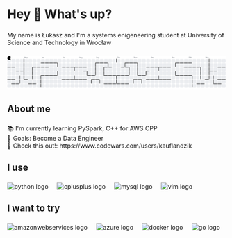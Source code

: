 <h1 align="left">Hey 👋 What's up?</h1>

###

<p align="left">My name is Łukasz and I'm a systems enigeneering student at University of Science and Technology in Wrocław</p>

###

<picture>
  <source media="(prefers-color-scheme: dark)" srcset="https://raw.githubusercontent.com/xDDreki/xDDreki/output/pacman-contribution-graph-dark.svg">
  <source media="(prefers-color-scheme: light)" srcset="https://raw.githubusercontent.com/xDDreki/xDDreki/output/pacman-contribution-graph.svg">
  <img alt="pacman contribution graph" src="https://raw.githubusercontent.com/xDDreki/xDDreki/output/pacman-contribution-graph.svg">
</picture>

###

<h2 align="left">About me</h2>

###

<p align="left">📚 I'm currently learning PySpark, C++ for AWS CPP<br>🎯 Goals: Become a Data Engineer<br>👻 Check this out!: https://www.codewars.com/users/kauflandzik</p>

###

<h2 align="left">I use</h2>

###

<div align="left">
  <img src="https://cdn.jsdelivr.net/gh/devicons/devicon/icons/python/python-original.svg" height="40" alt="python logo"  />
  <img width="12" />
  <img src="https://cdn.jsdelivr.net/gh/devicons/devicon/icons/cplusplus/cplusplus-original.svg" height="40" alt="cplusplus logo"  />
  <img width="12" />
  <img src="https://cdn.jsdelivr.net/gh/devicons/devicon/icons/mysql/mysql-original.svg" height="40" alt="mysql logo"  />
  <img width="12" />
  <img src="https://cdn.jsdelivr.net/gh/devicons/devicon/icons/vim/vim-original.svg" height="40" alt="vim logo"  />
</div>

###

<h2 align="left">I want to try</h2>

###

<div align="left">
  <img src="https://cdn.jsdelivr.net/gh/devicons/devicon/icons/amazonwebservices/amazonwebservices-line-wordmark.svg" height="40" alt="amazonwebservices logo"  />
  <img width="12" />
  <img src="https://cdn.jsdelivr.net/gh/devicons/devicon/icons/azure/azure-original.svg" height="40" alt="azure logo"  />
  <img width="12" />
  <img src="https://cdn.jsdelivr.net/gh/devicons/devicon/icons/docker/docker-original.svg" height="40" alt="docker logo"  />
  <img width="12" />
  <img src="https://cdn.jsdelivr.net/gh/devicons/devicon/icons/go/go-original.svg" height="40" alt="go logo"  />
</div>

###

<div align="center">
</div>

###
